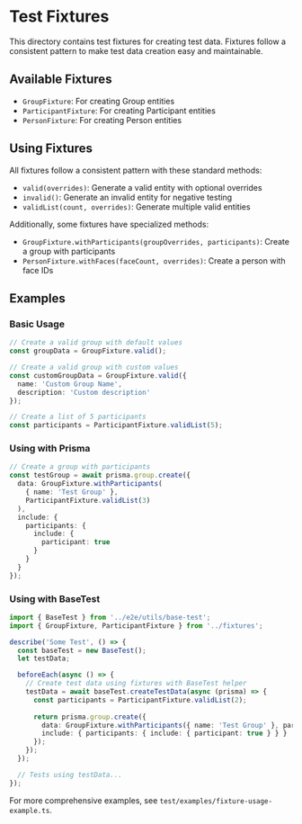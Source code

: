 # Test Fixtures

This directory contains test fixtures for creating test data. Fixtures follow a consistent pattern to make test data creation easy and maintainable.

## Available Fixtures

- `GroupFixture`: For creating Group entities
- `ParticipantFixture`: For creating Participant entities
- `PersonFixture`: For creating Person entities

## Using Fixtures

All fixtures follow a consistent pattern with these standard methods:

- `valid(overrides)`: Generate a valid entity with optional overrides
- `invalid()`: Generate an invalid entity for negative testing
- `validList(count, overrides)`: Generate multiple valid entities

Additionally, some fixtures have specialized methods:

- `GroupFixture.withParticipants(groupOverrides, participants)`: Create a group with participants
- `PersonFixture.withFaces(faceCount, overrides)`: Create a person with face IDs

## Examples

### Basic Usage

```typescript
// Create a valid group with default values
const groupData = GroupFixture.valid();

// Create a valid group with custom values
const customGroupData = GroupFixture.valid({
  name: 'Custom Group Name',
  description: 'Custom description'
});

// Create a list of 5 participants
const participants = ParticipantFixture.validList(5);
```

### Using with Prisma

```typescript
// Create a group with participants
const testGroup = await prisma.group.create({
  data: GroupFixture.withParticipants(
    { name: 'Test Group' },
    ParticipantFixture.validList(3)
  ),
  include: {
    participants: {
      include: {
        participant: true
      }
    }
  }
});
```

### Using with BaseTest

```typescript
import { BaseTest } from '../e2e/utils/base-test';
import { GroupFixture, ParticipantFixture } from '../fixtures';

describe('Some Test', () => {
  const baseTest = new BaseTest();
  let testData;

  beforeEach(async () => {
    // Create test data using fixtures with BaseTest helper
    testData = await baseTest.createTestData(async (prisma) => {
      const participants = ParticipantFixture.validList(2);
      
      return prisma.group.create({
        data: GroupFixture.withParticipants({ name: 'Test Group' }, participants),
        include: { participants: { include: { participant: true } } }
      });
    });
  });

  // Tests using testData...
});
```

For more comprehensive examples, see `test/examples/fixture-usage-example.ts`. 